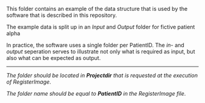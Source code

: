 This folder contains an example of the data structure that is used by the software that is described in this repository.

The example data is split up in an _Input_ and _Output_ folder for fictive patient alpha

In practice, the software uses a single folder per PatientID.
The _in_- and _output_ seperation serves to illustrate not only what is required as input, but also what can be expected as output.

-------------------------------------
_The folder should be located in **Projectdir** that is requested at the execution of RegisterImage_.

_The folder name should be equal to **PatientID** in the RegisterImage file_.


